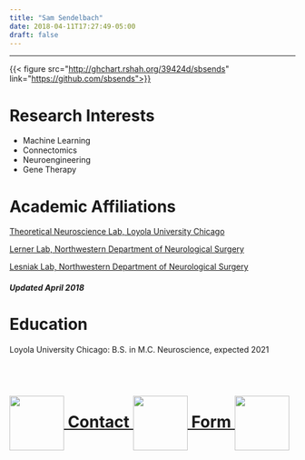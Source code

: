 ```yaml
---
title: "Sam Sendelbach"
date: 2018-04-11T17:27:49-05:00
draft: false
---
```

---------------------------
{{< figure src="http://ghchart.rshah.org/39424d/sbsends" link="https://github.com/sbsends">}}

# Research Interests #
+ Machine Learning
+ Connectomics
+ Neuroengineering
+ Gene Therapy

# Academic Affiliations #
[Theoretical Neuroscience Lab, Loyola University Chicago](https://sites.google.com/view/mllabs/labs/theoretical-neuroscience-lab)

[Lerner Lab, Northwestern Department of Neurological Surgery](http://lernerlab.org/research/)

[Lesniak Lab, Northwestern Department of Neurological Surgery](http://www.lesniaklab.com/research.html)

##### Updated April 2018 #####

# Education #
 Loyola University Chicago: B.S. in M.C. Neuroscience, expected 2021
<br><br><br>
# <a href="/contact" style="border:0;"><div> <img style="width:10vw;display:inline;vertical-align:middle;" src="/images/contact.png" /> Contact <img style="width:10vw;display:inline;vertical-align:middle;" src="/images/contact.png" /> Form <img style="width:10vw;display:inline;vertical-align:middle;" src="/images/contact.png" /></div></a> #
